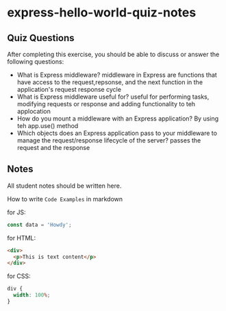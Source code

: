 # express-hello-world-quiz-notes

## Quiz Questions

After completing this exercise, you should be able to discuss or answer the following questions:

- What is Express middleware?
  middleware in Express are functions that have access to the request,repsonse, and the next function in the application's request response cycle
- What is Express middleware useful for?
  useful for performing tasks, modifying requests or response and adding functionality to teh applocation
- How do you mount a middleware with an Express application?
  By using teh app.use() method
- Which objects does an Express application pass to your middleware to manage the request/response lifecycle of the server?
  passes the request and the response

## Notes

All student notes should be written here.

How to write `Code Examples` in markdown

for JS:

```javascript
const data = 'Howdy';
```

for HTML:

```html
<div>
  <p>This is text content</p>
</div>
```

for CSS:

```css
div {
  width: 100%;
}
```
